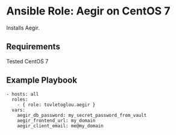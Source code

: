# Ansible Role: Aegir on CentOS 7

Installs Aegir.

## Requirements

Tested CentOS 7

## Example Playbook

    - hosts: all
      roles:
        - { role: tovletoglou.aegir }
      vars:
        aegir_db_password: my_secret_password_from_vault
        aegir_frontend_url: my_domain
        aegir_client_email: me@my_domain
